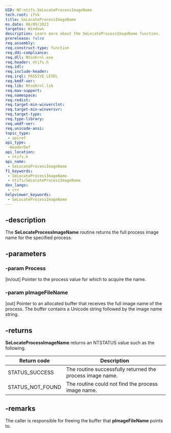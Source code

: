 ```yaml
---
UID: NF:ntifs.SeLocateProcessImageName
tech.root: ifsk
title: SeLocateProcessImageName
ms.date: 08/09/2023
targetos: Windows
description: Learn more about the SeLocateProcessImageName function.
prerelease: false
req.assembly: 
req.construct-type: function
req.ddi-compliance: 
req.dll: NtosKrnl.exe
req.header: ntifs.h
req.idl: 
req.include-header: 
req.irql: PASSIVE_LEVEL
req.kmdf-ver: 
req.lib: NtosKrnl.lib
req.max-support: 
req.namespace: 
req.redist: 
req.target-min-winverclnt: 
req.target-min-winversvr: 
req.target-type: 
req.type-library: 
req.umdf-ver: 
req.unicode-ansi: 
topic_type:
 - apiref
api_type:
 -HeaderDef
api_location:
 - ntifs.h
api_name:
 - SeLocateProcessImageName
f1_keywords:
 - SeLocateProcessImageName
 - ntifs/SeLocateProcessImageName
dev_langs:
 - c++
helpviewer_keywords:
 - SeLocateProcessImageName
---
```


## -description

The **SeLocateProcessImageName** routine returns the full process image name for the specified process.

## -parameters

### -param Process

[in/out] Pointer to the process value for which to acquire the name.

### -param pImageFileName

[out] Pointer to an allocated buffer that receives the full image name of the process. The buffer contains a Unicode string followed by the image name string.

## -returns

**SeLocateProcessImageName** returns an NTSTATUS value such as the following.

| Return code | Description |
| ----------- | ----------- |
| STATUS_SUCCESS | The routine successfully returned the process image name. |
| STATUS_NOT_FOUND | The routine could not find the process image name. |

## -remarks

The caller is responsible for freeing the buffer that **pImageFileName** points to.
